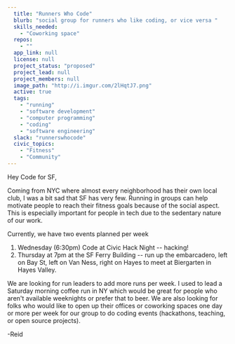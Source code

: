 ```yaml
---
  title: "Runners Who Code"
  blurb: "social group for runners who like coding, or vice versa "
  skills_needed: 
    - "Coworking space"
  repos: 
    - ""
  app_link: null
  license: null
  project_status: "proposed"
  project_lead: null
  project_members: null
  image_path: "http://i.imgur.com/2lHqtJ7.png"
  active: true
  tags: 
    - "running"
    - "software development"
    - "computer programming"
    - "coding"
    - "software engineering"
  slack: "runnerswhocode"
  civic_topics:
    - "Fitness"
    - "Community"
---
```

Hey Code for SF, 

Coming from NYC where almost every neighborhood has their own local club, I was a bit sad that SF has very few. Running in groups can help motivate people to reach their fitness goals because of the social aspect. This is especially important for people in tech due to the sedentary nature of our work.

Currently, we have two events planned per week
1) Wednesday (6:30pm) Code at Civic Hack Night -- hacking! 
2) Thursday at 7pm at the SF Ferry Building -- run up the embarcadero, left on Bay St, left on Van Ness, right on Hayes to meet at Biergarten in Hayes Valley. 

We are looking for run leaders to add more runs per week. I used to lead a Saturday morning coffee run in NY which would be great for people who aren't available weeknights or prefer that to beer. We are also looking for folks who would like to open up their offices or coworking spaces one day or more per week for our group to do coding events (hackathons, teaching, or open source projects). 

-Reid